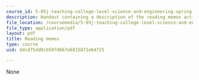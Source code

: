 ```yaml
---
course_id: 5-95j-teaching-college-level-science-and-engineering-spring-2009
description: Handout containing a description of the reading memos activity.
file_location: /coursemedia/5-95j-teaching-college-level-science-and-engineering-spring-2009/ddcd75dd0cb507d667e6815871e6d725_MIT5_95js09_res03.pdf
file_type: application/pdf
layout: pdf
title: Reading memos
type: course
uid: ddcd75dd0cb507d667e6815871e6d725

---
```

None